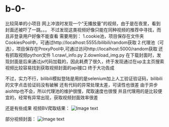 # b-0-
比较简单的小项目
网上冲浪时发现一个“无播放量”的视频，由于是在夜里，看到封面还被吓了一跳。。。
不过发现这类视频好像只能在同种视频的推荐中寻找，而且非登录用户好像不能查看
需要用到：
1.cookie池，项目保存在文件夹CookiesPool中，可通过http://localhost:5555/bilibili/random获取
2.代理池（可选），项目保存在ProxyPool中,可通过访问http://localhost:5000/random获取
还有抓取视频python文件
1.crawl_info.py
2.download_img.py
在下载封面时，发现封面是后来通过js代码加载的，因此耗费了很久，终于发现通过在up主主页搜索视频比较容易找到获取视频封面的api接口
终于大功告成

不过，实力不行，bilibili模拟登陆是用的是selenium加上人工验证验证码，bilibili的文字点击验证码没有破解
还有代码的异常处理太差，可读性也很差
由于异步aiohttp也不会，所以代理池的维护很慢，爬取速度也很慢
并且代理用的是比较便宜的，经常有异常出现，获取视频封面效率很差

还是有些成果
视频BV爬取结果：
![Image text](https://github.com/wenziqiang/b-0-/blob/master/img_folder/BV%E7%BB%93%E6%9E%9C.PNG)

部分视频封面：
![Image text](https://github.com/wenziqiang/b-0-/blob/master/img_folder/%E5%B0%81%E9%9D%A2%E7%BB%93%E6%9E%9C.PNG)
